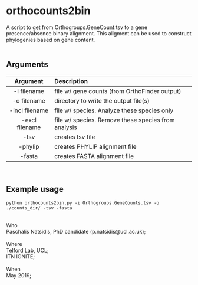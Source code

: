 # orthocounts2bin
A script to get from Orthogroups.GeneCount.tsv to a gene presence/absence binary alignment. This aligment can be used to construct phylogenies based on gene content.
<br> 
<br>  
## Arguments
Argument    |  Description             
:-------------:|:-----------------------
-i filename | file w/ gene counts (from OrthoFinder output)
-o filename | directory to write the output file(s)
-incl filename | file w/ species. Analyze these species only
-excl filename | file w/ species. Remove these species from analysis
-tsv | creates tsv file
-phylip | creates PHYLIP alignment file
-fasta | creates FASTA alignment file
<br>   
 
## Example usage

```
python orthocounts2bin.py -i Orthogroups.GeneCounts.tsv -o ./counts_dir/ -tsv -fasta
```
 
<br>
Who<br> 
 Paschalis Natsidis, PhD candidate (p.natsidis@ucl.ac.uk); <br>
<br>
Where<br>
 Telford Lab, UCL;<br>
 ITN IGNITE; 
<br>
<br>
When<br> 
 May 2019; 
